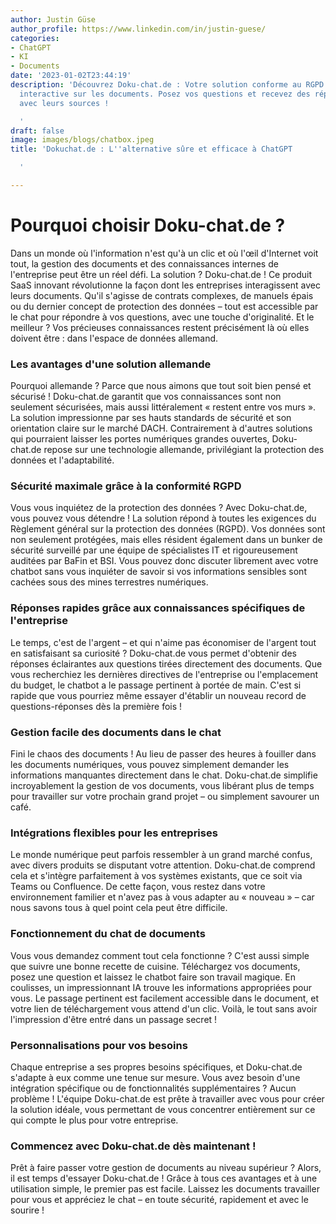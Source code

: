 ```yaml
---
author: Justin Güse
author_profile: https://www.linkedin.com/in/justin-guese/
categories:
- ChatGPT
- KI
- Documents
date: '2023-01-02T23:44:19'
description: 'Découvrez Doku-chat.de : Votre solution conforme au RGPD pour une communication
  interactive sur les documents. Posez vos questions et recevez des réponses précises
  avec leurs sources !

  '
draft: false
image: images/blogs/chatbox.jpeg
title: 'Dokuchat.de : L''alternative sûre et efficace à ChatGPT

  '

---
```

# Pourquoi choisir Doku-chat.de ?

Dans un monde où l'information n'est qu'à un clic et où l'œil d'Internet voit tout, la gestion des documents et des connaissances internes de l'entreprise peut être un réel défi. La solution ? Doku-chat.de ! Ce produit SaaS innovant révolutionne la façon dont les entreprises interagissent avec leurs documents. Qu'il s'agisse de contrats complexes, de manuels épais ou du dernier concept de protection des données – tout est accessible par le chat pour répondre à vos questions, avec une touche d'originalité. Et le meilleur ? Vos précieuses connaissances restent précisément là où elles doivent être : dans l'espace de données allemand.

### Les avantages d'une solution allemande

Pourquoi allemande ? Parce que nous aimons que tout soit bien pensé et sécurisé ! Doku-chat.de garantit que vos connaissances sont non seulement sécurisées, mais aussi littéralement « restent entre vos murs ». La solution impressionne par ses hauts standards de sécurité et son orientation claire sur le marché DACH. Contrairement à d'autres solutions qui pourraient laisser les portes numériques grandes ouvertes, Doku-chat.de repose sur une technologie allemande, privilégiant la protection des données et l'adaptabilité.

### Sécurité maximale grâce à la conformité RGPD

Vous vous inquiétez de la protection des données ? Avec Doku-chat.de, vous pouvez vous détendre ! La solution répond à toutes les exigences du Règlement général sur la protection des données (RGPD). Vos données sont non seulement protégées, mais elles résident également dans un bunker de sécurité surveillé par une équipe de spécialistes IT et rigoureusement auditées par BaFin et BSI. Vous pouvez donc discuter librement avec votre chatbot sans vous inquiéter de savoir si vos informations sensibles sont cachées sous des mines terrestres numériques.

### Réponses rapides grâce aux connaissances spécifiques de l'entreprise

Le temps, c'est de l'argent – et qui n'aime pas économiser de l'argent tout en satisfaisant sa curiosité ? Doku-chat.de vous permet d'obtenir des réponses éclairantes aux questions tirées directement des documents. Que vous recherchiez les dernières directives de l'entreprise ou l'emplacement du budget, le chatbot a le passage pertinent à portée de main. C'est si rapide que vous pourriez même essayer d'établir un nouveau record de questions-réponses dès la première fois !

### Gestion facile des documents dans le chat

Fini le chaos des documents ! Au lieu de passer des heures à fouiller dans les documents numériques, vous pouvez simplement demander les informations manquantes directement dans le chat. Doku-chat.de simplifie incroyablement la gestion de vos documents, vous libérant plus de temps pour travailler sur votre prochain grand projet – ou simplement savourer un café.

### Intégrations flexibles pour les entreprises

Le monde numérique peut parfois ressembler à un grand marché confus, avec divers produits se disputant votre attention. Doku-chat.de comprend cela et s'intègre parfaitement à vos systèmes existants, que ce soit via Teams ou Confluence. De cette façon, vous restez dans votre environnement familier et n'avez pas à vous adapter au « nouveau » – car nous savons tous à quel point cela peut être difficile.

### Fonctionnement du chat de documents

Vous vous demandez comment tout cela fonctionne ? C'est aussi simple que suivre une bonne recette de cuisine. Téléchargez vos documents, posez une question et laissez le chatbot faire son travail magique. En coulisses, un impressionnant IA trouve les informations appropriées pour vous. Le passage pertinent est facilement accessible dans le document, et votre lien de téléchargement vous attend d'un clic. Voilà, le tout sans avoir l'impression d'être entré dans un passage secret !

### Personnalisations pour vos besoins

Chaque entreprise a ses propres besoins spécifiques, et Doku-chat.de s'adapte à eux comme une tenue sur mesure. Vous avez besoin d'une intégration spécifique ou de fonctionnalités supplémentaires ? Aucun problème ! L'équipe Doku-chat.de est prête à travailler avec vous pour créer la solution idéale, vous permettant de vous concentrer entièrement sur ce qui compte le plus pour votre entreprise.

### Commencez avec Doku-chat.de dès maintenant !

Prêt à faire passer votre gestion de documents au niveau supérieur ? Alors, il est temps d'essayer Doku-chat.de ! Grâce à tous ces avantages et à une utilisation simple, le premier pas est facile. Laissez les documents travailler pour vous et appréciez le chat – en toute sécurité, rapidement et avec le sourire !
